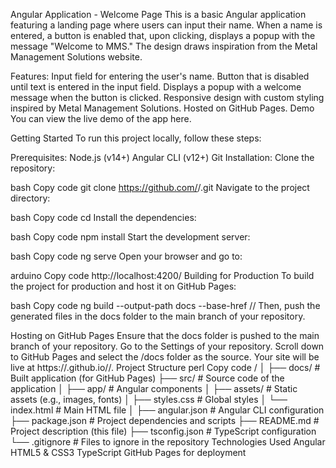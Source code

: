 Angular Application - Welcome Page
This is a basic Angular application featuring a landing page where users can input their name. When a name is entered, a button is enabled that, upon clicking, displays a popup with the message "Welcome to MMS." The design draws inspiration from the Metal Management Solutions website.

Features:
Input field for entering the user's name.
Button that is disabled until text is entered in the input field.
Displays a popup with a welcome message when the button is clicked.
Responsive design with custom styling inspired by Metal Management Solutions.
Hosted on GitHub Pages.
Demo
You can view the live demo of the app here.

Getting Started
To run this project locally, follow these steps:

Prerequisites:
Node.js (v14+)
Angular CLI (v12+)
Git
Installation:
Clone the repository:

bash
Copy code
git clone https://github.com/<your-username>/<repository-name>.git
Navigate to the project directory:

bash
Copy code
cd <repository-name>
Install the dependencies:

bash
Copy code
npm install
Start the development server:

bash
Copy code
ng serve
Open your browser and go to:

arduino
Copy code
http://localhost:4200/
Building for Production
To build the project for production and host it on GitHub Pages:

bash
Copy code
ng build --output-path docs --base-href /<repository-name>/
Then, push the generated files in the docs folder to the main branch of your repository.

Hosting on GitHub Pages
Ensure that the docs folder is pushed to the main branch of your repository.
Go to the Settings of your repository.
Scroll down to GitHub Pages and select the /docs folder as the source.
Your site will be live at https://<your-username>.github.io/<repository-name>/.
Project Structure
perl
Copy code
<repository-name>/
│
├── docs/                   # Built application (for GitHub Pages)
├── src/                    # Source code of the application
│   ├── app/                # Angular components
│   ├── assets/             # Static assets (e.g., images, fonts)
│   ├── styles.css          # Global styles
│   └── index.html          # Main HTML file
│
├── angular.json            # Angular CLI configuration
├── package.json            # Project dependencies and scripts
├── README.md               # Project description (this file)
├── tsconfig.json           # TypeScript configuration
└── .gitignore              # Files to ignore in the repository
Technologies Used
Angular
HTML5 & CSS3
TypeScript
GitHub Pages for deployment

